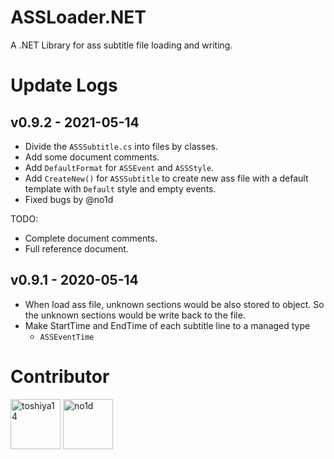 # ASSLoader.NET
A .NET Library for ass subtitle file loading and writing.

# Update Logs

## v0.9.2 - 2021-05-14

* Divide the `ASSSubtitle.cs` into files by classes.
* Add some document comments.
* Add `DefaultFormat` for `ASSEvent` and `ASSStyle`.
* Add `CreateNew()` for `ASSSubtitle` to create new ass file with a default template with `Default` style and empty events.
* Fixed bugs by @no1d

TODO:

* Complete document comments.
* Full reference document.

v0.9.1 - 2020-05-14
---------------------
* When load ass file, unknown sections would be also stored to object.
  So the unknown sections would be write back to the file.
* Make StartTime and EndTime of each subtitle line to a managed type
  - `ASSEventTime`

# Contributor

<a href="https://github.com/toshiya14"><img src="https://avatars.githubusercontent.com/u/13333533?v=4" title="toshiya14" width="80" height="80"></a>&nbsp;<a href="https://github.com/no1d"><img src="https://avatars.githubusercontent.com/u/11740438?v=4" title="no1d" width="80" height="80"></a>


